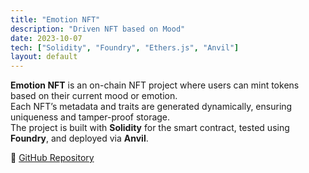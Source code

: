 ```yaml
---
title: "Emotion NFT"
description: "Driven NFT based on Mood"
date: 2023-10-07
tech: ["Solidity", "Foundry", "Ethers.js", "Anvil"]
layout: default
---
```


**Emotion NFT** is an on-chain NFT project where users can mint tokens based on their current mood or emotion.  
Each NFT’s metadata and traits are generated dynamically, ensuring uniqueness and tamper-proof storage.  
The project is built with **Solidity** for the smart contract, tested using **Foundry**, and deployed via **Anvil**.  

🔗 [GitHub Repository](https://github.com/BLOCK-PROGRAMR/Emotion-NFT)

